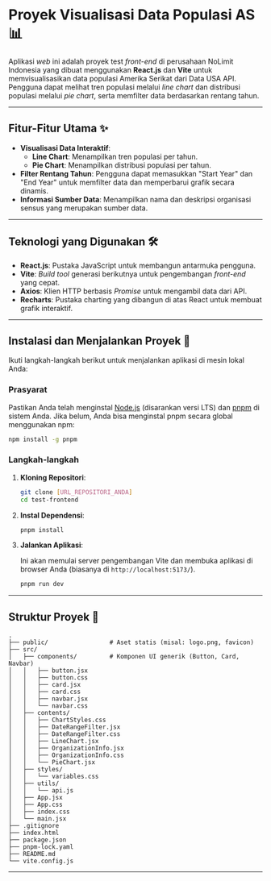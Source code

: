 # Proyek Visualisasi Data Populasi AS 📊

Aplikasi *web* ini adalah proyek test *front-end* di perusahaan NoLimit Indonesia yang dibuat menggunakan **React.js** dan **Vite** untuk memvisualisasikan data populasi Amerika Serikat dari Data USA API. Pengguna dapat melihat tren populasi melalui *line chart* dan distribusi populasi melalui *pie chart*, serta memfilter data berdasarkan rentang tahun.

---

## Fitur-Fitur Utama ✨

* **Visualisasi Data Interaktif**:
    * **Line Chart**: Menampilkan tren populasi per tahun.
    * **Pie Chart**: Menampilkan distribusi populasi per tahun.
* **Filter Rentang Tahun**: Pengguna dapat memasukkan "Start Year" dan "End Year" untuk memfilter data dan memperbarui grafik secara dinamis.
* **Informasi Sumber Data**: Menampilkan nama dan deskripsi organisasi sensus yang merupakan sumber data.

---

## Teknologi yang Digunakan 🛠️

* **React.js**: Pustaka JavaScript untuk membangun antarmuka pengguna.
* **Vite**: *Build tool* generasi berikutnya untuk pengembangan *front-end* yang cepat.
* **Axios**: Klien HTTP berbasis *Promise* untuk mengambil data dari API.
* **Recharts**: Pustaka charting yang dibangun di atas React untuk membuat grafik interaktif.

---

## Instalasi dan Menjalankan Proyek 🚀

Ikuti langkah-langkah berikut untuk menjalankan aplikasi di mesin lokal Anda:

### Prasyarat

Pastikan Anda telah menginstal [Node.js](https://nodejs.org/en/download/) (disarankan versi LTS) dan [pnpm](https://pnpm.io/installation) di sistem Anda. Jika belum, Anda bisa menginstal pnpm secara global menggunakan npm:

```bash
npm install -g pnpm
```

### Langkah-langkah

1. **Kloning Repositori**:

    ```bash
    git clone [URL_REPOSITORI_ANDA]
    cd test-frontend
    ```

2. **Instal Dependensi**:

    ```bash
    pnpm install
    ```

3. **Jalankan Aplikasi**:

    Ini akan memulai server pengembangan Vite dan membuka aplikasi di browser Anda (biasanya di `http://localhost:5173/`).

    ```bash
    pnpm run dev
    ```

-----

## Struktur Proyek 📁

```
.
├── public/                 # Aset statis (misal: logo.png, favicon)
├── src/
│   ├── components/         # Komponen UI generik (Button, Card, Navbar)
│   │   ├── button.jsx
│   │   ├── button.css
│   │   ├── card.jsx
│   │   ├── card.css
│   │   ├── navbar.jsx
│   │   └── navbar.css
│   ├── contents/          
│   │   ├── ChartStyles.css
│   │   ├── DateRangeFilter.jsx
│   │   ├── DateRangeFilter.css
│   │   ├── LineChart.jsx
│   │   ├── OrganizationInfo.jsx
│   │   ├── OrganizationInfo.css
│   │   └── PieChart.jsx
│   ├── styles/             
│   │   └── variables.css
│   ├── utils/              
│   │   └── api.js
│   ├── App.jsx             
│   ├── App.css            
│   ├── index.css          
│   └── main.jsx            
├── .gitignore              
├── index.html            
├── package.json            
├── pnpm-lock.yaml          
├── README.md               
└── vite.config.js          
```

-----
